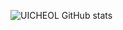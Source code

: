 ![UICHEOL GitHub stats](https://github-readme-stats.vercel.app/api?username=UICHEOL-HWANG&show_icons=true)
